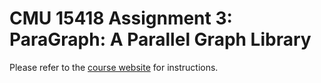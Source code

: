 CMU 15418 Assignment 3: ParaGraph: A Parallel Graph Library
=========================================================================

Please refer to the [course website](http://15418.courses.cs.cmu.edu/spring2016/article/9) for instructions.
